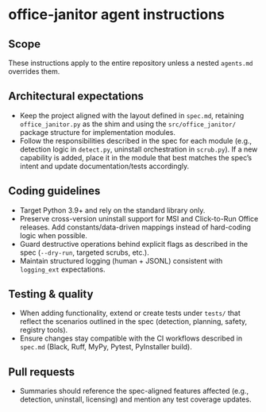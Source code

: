 # office-janitor agent instructions

## Scope
These instructions apply to the entire repository unless a nested `agents.md` overrides them.

## Architectural expectations
- Keep the project aligned with the layout defined in `spec.md`, retaining `office_janitor.py` as the shim and using the `src/office_janitor/` package structure for implementation modules.
- Follow the responsibilities described in the spec for each module (e.g., detection logic in `detect.py`, uninstall orchestration in `scrub.py`). If a new capability is added, place it in the module that best matches the spec’s intent and update documentation/tests accordingly.

## Coding guidelines
- Target Python 3.9+ and rely on the standard library only.
- Preserve cross-version uninstall support for MSI and Click-to-Run Office releases. Add constants/data-driven mappings instead of hard-coding logic when possible.
- Guard destructive operations behind explicit flags as described in the spec (`--dry-run`, targeted scrubs, etc.).
- Maintain structured logging (human + JSONL) consistent with `logging_ext` expectations.

## Testing & quality
- When adding functionality, extend or create tests under `tests/` that reflect the scenarios outlined in the spec (detection, planning, safety, registry tools).
- Ensure changes stay compatible with the CI workflows described in `spec.md` (Black, Ruff, MyPy, Pytest, PyInstaller build).

## Pull requests
- Summaries should reference the spec-aligned features affected (e.g., detection, uninstall, licensing) and mention any test coverage updates.
